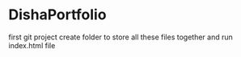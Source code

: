 # DishaPortfolio
first git project
create folder to store all these files together
and run index.html file

